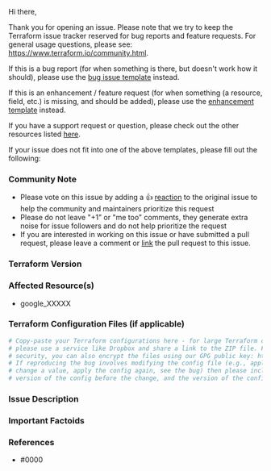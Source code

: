 Hi there,

Thank you for opening an issue. Please note that we try to keep the Terraform issue tracker reserved for bug reports and feature requests. For general usage questions, please see: https://www.terraform.io/community.html.

If this is a bug report (for when something is there, but doesn't work how it should), please use the [bug issue template](https://github.com/terraform-providers/terraform-provider-google/issues/new?template=bug.md) instead.

If this is an enhancement / feature request (for when something (a resource, field, etc.) is missing, and should be added), please use the [enhancement template](https://github.com/terraform-providers/terraform-provider-google/issues/new?template=enhancement.md) instead.

If you have a support request or question, please check out the other resources listed [here](https://github.com/terraform-providers/terraform-provider-google/issues/new?template=question.md).

If your issue does not fit into one of the above templates, please fill out the following:

<!--- Please keep this note for the community --->

### Community Note

* Please vote on this issue by adding a 👍 [reaction](https://blog.github.com/2016-03-10-add-reactions-to-pull-requests-issues-and-comments/) to the original issue to help the community and maintainers prioritize this request
* Please do not leave "+1" or "me too" comments, they generate extra noise for issue followers and do not help prioritize the request
* If you are interested in working on this issue or have submitted a pull request, please leave a comment or [link](https://docs.github.com/en/github/managing-your-work-on-github/linking-a-pull-request-to-an-issue) the pull request to this issue.

<!--- Thank you for keeping this note for the community --->

### Terraform Version
<!--- Please run `terraform -v` to show the Terraform core version and provider version(s). If you are not running the latest version of Terraform or the provider, please upgrade because your issue may have already been fixed. [Terraform documentation on provider versioning](https://www.terraform.io/docs/configuration/providers.html#provider-versions). --->

### Affected Resource(s)
<!--- Please list the affected resources and data sources. --->

* google_XXXXX

### Terraform Configuration Files (if applicable)
<!--- Information about code formatting: https://help.github.com/articles/basic-writing-and-formatting-syntax/#quoting-code --->

```tf
# Copy-paste your Terraform configurations here - for large Terraform configs,
# please use a service like Dropbox and share a link to the ZIP file. For
# security, you can also encrypt the files using our GPG public key: https://www.hashicorp.com/security
# If reproducing the bug involves modifying the config file (e.g., apply a config,
# change a value, apply the config again, see the bug) then please include both the
# version of the config before the change, and the version of the config after the change.
```

### Issue Description
<!---
Please explain your issue here: what you expected to happen, what actually happened, what steps did you take, etc. The more detail you're able to provide, the better we'll be able to help you.
If your issue appears when running Terraform, please provide a link to a GitHub Gist containing the complete debug output. Please do NOT paste the debug output in the issue; just paste a link to the Gist.
--->

### Important Factoids
<!--- Are there anything atypical about your accounts that we should know? For example: authenticating as a user instead of a service account? --->

### References
<!---
Information about referencing Github Issues: https://help.github.com/articles/basic-writing-and-formatting-syntax/#referencing-issues-and-pull-requests

Are there any other GitHub issues (open or closed) or pull requests that should be linked here? Vendor documentation? For example:
--->
* #0000

<!---
Note Google Cloud customers who are working with a dedicated Technical Account Manager / Customer Engineer: to expedite the investigation and resolution of this issue, please refer to these instructions: https://github.com/owledge-technology/terraform-provider-google/wiki/Customer-Contact#raising-gcp-internal-issues-with-the-provider-development-team
--->
